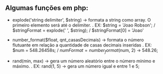 ## Algumas funções em php:
- <fkont color='red'>explode('string delimiter', $string)</font> -> formata a string como array. O primeiro elemento será até o delimiter.
  . EX: $string = 'Joao Robson'; / $stringFormat =  explode(' ', $string); / $stringFormat[0] = 'Joao'

- number_format($float, qnt_casasDecimais) -> formata o número flutuante em relação a quantidade de casas decimais inseridas
  . EX: $num = 548.26458s; / $numFormat = number_format($num, 2) -> 548.26;

- rand(min, max) -> gera um número aleatório entre o número mínimo e máximo.
  . EX: rand(1, 5) -> gera um número igual e entre 1 e 5;
 
